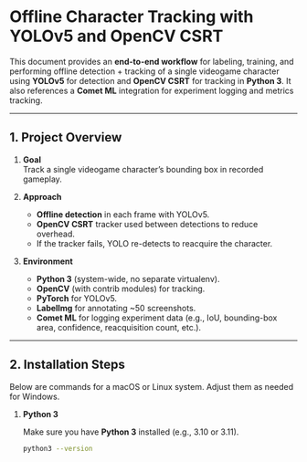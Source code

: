 # Offline Character Tracking with YOLOv5 and OpenCV CSRT

This document provides an **end-to-end workflow** for labeling, training, and performing offline detection + tracking of a single videogame character using **YOLOv5** for detection and **OpenCV CSRT** for tracking in **Python 3**. It also references a **Comet ML** integration for experiment logging and metrics tracking.

---

## 1. Project Overview

1. **Goal**  
   Track a single videogame character’s bounding box in recorded gameplay.

2. **Approach**  
   - **Offline detection** in each frame with YOLOv5.  
   - **OpenCV CSRT** tracker used between detections to reduce overhead.  
   - If the tracker fails, YOLO re-detects to reacquire the character.

3. **Environment**  
   - **Python 3** (system-wide, no separate virtualenv).  
   - **OpenCV** (with contrib modules) for tracking.  
   - **PyTorch** for YOLOv5.  
   - **LabelImg** for annotating ~50 screenshots.  
   - **Comet ML** for logging experiment data (e.g., IoU, bounding-box area, confidence, reacquisition count, etc.).

---

## 2. Installation Steps

Below are commands for a macOS or Linux system. Adjust them as needed for Windows.

1. **Python 3**

   Make sure you have **Python 3** installed (e.g., 3.10 or 3.11).  
   ```bash
   python3 --version
